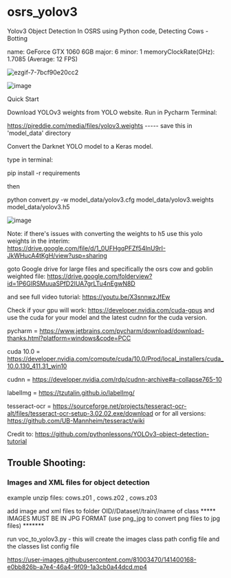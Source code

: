 # osrs_yolov3
Yolov3 Object Detection In OSRS using Python code, Detecting Cows - Botting

name: GeForce GTX 1060 6GB major: 6 minor: 1 memoryClockRate(GHz): 1.7085 (Average: 12 FPS)

![ezgif-7-7bcf90e20cc2](https://user-images.githubusercontent.com/81003470/132772257-80ac3835-7b7b-4f30-9ba5-91f7999506b5.gif)

 ![image](https://user-images.githubusercontent.com/81003470/116421155-ef104300-a881-11eb-930d-56b4b93511fd.png)


Quick Start

Download YOLOv3 weights from YOLO website. Run in Pycharm Terminal: 


https://pjreddie.com/media/files/yolov3.weights ----- save this in 'model_data' directory

Convert the Darknet YOLO model to a Keras model.

type in terminal: 

pip install -r requirements

then

python convert.py -w model_data/yolov3.cfg model_data/yolov3.weights model_data/yolov3.h5

![image](https://user-images.githubusercontent.com/81003470/111890820-5ea04080-8a41-11eb-8fea-daf0a551bf07.png)

Note: if there's issues with converting the weights to h5 use this yolo weights in the interim: https://drive.google.com/file/d/1_0UFHgqPFZf54InU9rI-JkWHucA4tKgH/view?usp=sharing

goto Google drive for large files and specifically the osrs cow and goblin weighted file: https://drive.google.com/folderview?id=1P6GlRSMuuaSPfD2IUA7grLTu4nEgwN8D

and see full video tutorial: https://youtu.be/X3snnwzJfEw

Check if your gpu will work: https://developer.nvidia.com/cuda-gpus and use the cuda for your model and the latest cudnn for the cuda version.

pycharm = https://www.jetbrains.com/pycharm/download/download-thanks.html?platform=windows&code=PCC

cuda 10.0 = https://developer.nvidia.com/compute/cuda/10.0/Prod/local_installers/cuda_10.0.130_411.31_win10

cudnn = https://developer.nvidia.com/rdp/cudnn-archive#a-collapse765-10

labelImg = https://tzutalin.github.io/labelImg/

tesseract-ocr = https://sourceforge.net/projects/tesseract-ocr-alt/files/tesseract-ocr-setup-3.02.02.exe/download or for all versions: https://github.com/UB-Mannheim/tesseract/wiki

Credit to: https://github.com/pythonlessons/YOLOv3-object-detection-tutorial

## Trouble Shooting:
### Images and XML files for object detection
example unzip files: cows.z01 , cows.z02 , cows.z03

add image and xml files to folder OID//Dataset//train//name of class ***** IMAGES MUST BE IN JPG FORMAT (use png_jpg to convert png files to jpg files) *******

run voc_to_yolov3.py - this will create the images class path config file and the classes list config file 

https://user-images.githubusercontent.com/81003470/141400168-e0bb826b-a7e4-46a4-9f09-1a3cb0a44dcd.mp4


